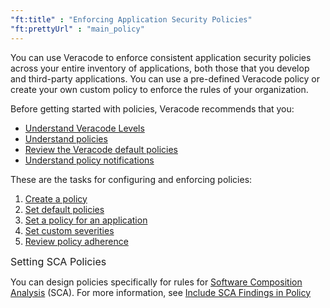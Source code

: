 ```yaml
---
"ft:title" : "Enforcing Application Security Policies"
"ft:prettyUrl" : "main_policy"
---
```

You can use Veracode to enforce consistent application security policies across your entire inventory of applications, both those that you develop and third-party applications. You can use a pre-defined Veracode policy or create your own custom policy to enforce the rules of your organization.

Before getting started with policies, Veracode recommends that you:

-   [Understand Veracode Levels](https://docs.veracode.com/r/policy_veracodelevel)
-   [Understand policies](https://docs.veracode.com/r/policy_understand)
-   [Review the Veracode default policies](https://docs.veracode.com/r/policy_veracodedefault)
-   [Understand policy notifications](https://docs.veracode.com/r/policy_notifications)

These are the tasks for configuring and enforcing policies:

1.  [Create a policy](https://docs.veracode.com/r/t_create_policy)
2.  [Set default policies](https://docs.veracode.com/r/policy_setdefaults)
3.  [Set a policy for an application](https://docs.veracode.com/r/policy_app)
4.  [Set custom severities](https://docs.veracode.com/r/c_policy_custom_severities)
5.  [Review policy adherence](https://docs.veracode.com/r/policy_control_report)

<p><span style="font-size: medium;">Setting SCA Policies</span></p>

You can design policies specifically for rules for [Software Composition Analysis](https://docs.veracode.com/r/c_about_SCA) \(SCA\). For more information, see [Include SCA Findings in Policy](https://docs.veracode.com/r/t_sca_policy)
